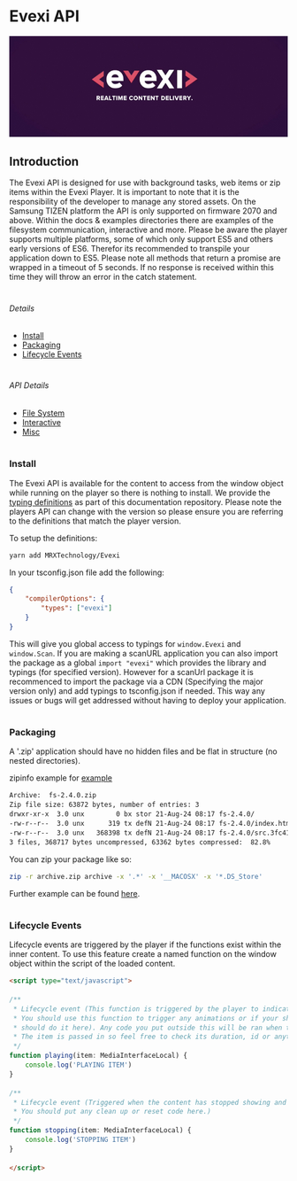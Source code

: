 # Evexi API
![Logo](./logo.jpg)

## Introduction
The Evexi API is designed for use with background tasks, web items or zip items within the Evexi Player. It is important to note that it is the 
responsibility of the developer to manage any stored assets. On the Samsung TIZEN platform the API is only supported on firmware 2070 and above. Within the docs & examples directories there are examples of the filesystem communication, interactive and more. Please be aware the player supports multiple platforms, some of which only support ES5 and others early versions of ES6. Therefor its recommended to transpile your application down to ES5.
Please note all methods that return a promise are wrapped in a timeout of 5 seconds. If no response is received within this time they will throw an error in the catch statement.

#

###### Details
* [Install](#install)
* [Packaging](#packaging)
* [Lifecycle Events](#lifecycle-events)

#

###### API Details
* [File System](docs/fs/index.md)
* [Interactive](docs/interactive/index.md)
* [Misc](docs/misc/index.md)

#

### Install
The Evexi API is available for the content to access from the window object while running on the player so there is nothing to install. We provide the [typing definitions](./types/Evexi.d.ts) as part of this documentation repository. Please note the players API can change with the version so please ensure you are referring to the definitions that match the player version.

To setup the definitions:
````bash
yarn add MRXTechnology/Evexi
````

In your tsconfig.json file add the following:
````json
{
    "compilerOptions": {
        "types": ["evexi"]
    }
}
````

This will give you global access to typings for `window.Evexi` and `window.Scan`. If you are making a scanURL application you can also import the package as a global `import "evexi"` which provides the library and typings (for specified version). However for a scanUrl package it is recommenced to import the package via a CDN (Specifying the major version only) and add typings to tsconfig.json if needed. This way any issues or bugs will get addressed without having to deploy your application.

#

### Packaging
A '.zip' application should have no hidden files and be flat in structure (no nested directories).

zipinfo example for [example](./examples/fs-2.4.0.zip)
````bash
Archive:  fs-2.4.0.zip
Zip file size: 63872 bytes, number of entries: 3
drwxr-xr-x  3.0 unx        0 bx stor 21-Aug-24 08:17 fs-2.4.0/
-rw-r--r--  3.0 unx      319 tx defN 21-Aug-24 08:17 fs-2.4.0/index.html
-rw-r--r--  3.0 unx   368398 tx defN 21-Aug-24 08:17 fs-2.4.0/src.3fc41ee7.js
3 files, 368717 bytes uncompressed, 63362 bytes compressed:  82.8%
````

You can zip your package like so:
````bash
zip -r archive.zip archive -x '.*' -x '__MACOSX' -x '*.DS_Store'
````
Further example can be found [here](./build.sh#L17).

#

### Lifecycle Events
Lifecycle events are triggered by the player if the functions exist within the inner content. To use this feature create a named function on the window object within the script of the loaded content.

````html
<script type="text/javascript">
    
/**
 * Lifecycle event (This function is triggered by the player to indicate the content is visible on the display.
 * You should use this function to trigger any animations or if your showing a picture in picture feed you
 * should do it here). Any code you put outside this will be ran when the content is loaded and before its displayed.
 * The item is passed in so feel free to check its duration, id or anything else required.
 */
function playing(item: MediaInterfaceLocal) {
    console.log('PLAYING ITEM')
}

/**
 * Lifecycle event (Triggered when the content has stopped showing and before the content is destroyed.
 * You should put any clean up or reset code here.)
 */
function stopping(item: MediaInterfaceLocal) {
    console.log('STOPPING ITEM')
}

</script>
````